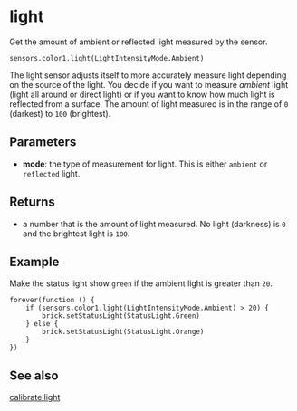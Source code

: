 # light

Get the amount of ambient or reflected light measured by the sensor.

```sig
sensors.color1.light(LightIntensityMode.Ambient)
```

The light sensor adjusts itself to more accurately measure light depending on the source of the light. You decide if you want to measure _ambient_ light (light all around or direct light) or if you want to know how much light is reflected from a surface. The amount of light measured is in the range of `0` (darkest) to `100` (brightest).

## Parameters

* **mode**: the type of measurement for light. This is either ``ambient`` or ``reflected`` light.

## Returns

* a number that is the amount of light measured. No light (darkness) is `0` and the brightest light is `100`.

## Example

Make the status light show ``green`` if the ambient light is greater than `20`.

```blocks
forever(function () {
    if (sensors.color1.light(LightIntensityMode.Ambient) > 20) {
        brick.setStatusLight(StatusLight.Green)
    } else {
        brick.setStatusLight(StatusLight.Orange)
    }
})
```

## See also

[calibrate light](/reference/sensors/color-sensor/calibrate-light)